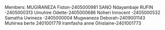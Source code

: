 Members:
MUGIRANEZA Fiston-2405000981
SANO Ndayambaje RUFIN -2405000313
Umuhire Odette-2405000686
Noheri Innocent -2405000532
Samatha Uwineza -2405000004
Mugwaneza Deborah-2409001143
Muhirwa berte 2401001779
Iramfasha anne Ghislaine-2401001773
